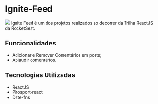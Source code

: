 # Ignite-Feed
<img src="https://i.imgur.com/jUnvczF.gif">
Ignite Feed é um dos projetos realizados ao decorrer da Trilha ReactJS da RocketSeat.

## Funcionalidades
- Adicionar e Remover Comentários em posts;
- Aplaudir comentários.

## Tecnologias Utilizadas
- ReactJS
- Phosport-react
- Date-fns
